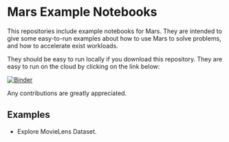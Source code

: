 # Mars Example Notebooks

This repositories include example notebooks for Mars. 
They are intended to give some easy-to-run examples about 
how to use Mars to solve problems, and how to accelerate exist workloads. 

They should be easy to run locally if you download this repository. 
They are easy to run on the cloud by clicking on the link below:

[![Binder](https://mybinder.org/badge_logo.svg)](https://mybinder.org/v2/gh/mars-project/mars-example/master?urlpath=lab)

Any contributions are greatly appreciated. 


## Examples

- Explore MovieLens Dataset.
